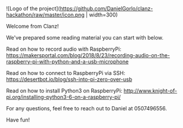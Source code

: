![Logo of the project](https://github.com/DanielGorlo/clanz-hackathon/raw/master/icon.png | width=300)

Welcome from Clanz!

We've prepared some reading material you can start with below.

Read on how to record audio with RaspberryPi:
https://makersportal.com/blog/2018/8/23/recording-audio-on-the-raspberry-pi-with-python-and-a-usb-microphone

Read on how to connect to RaspberryPi via SSH:
https://desertbot.io/blog/ssh-into-pi-zero-over-usb

Read on how to install Python3 on RaspberryPi:
http://www.knight-of-pi.org/installing-python3-6-on-a-raspberry-pi/

For any questions, feel free to reach out to Daniel at 0507496556.


Have fun!
